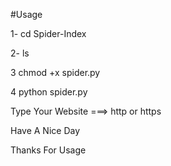 #Usage

1- cd Spider-Index

2- ls

3 chmod +x spider.py

4 python spider.py


Type Your Website  ===> http or https


Have A Nice Day

Thanks For Usage
